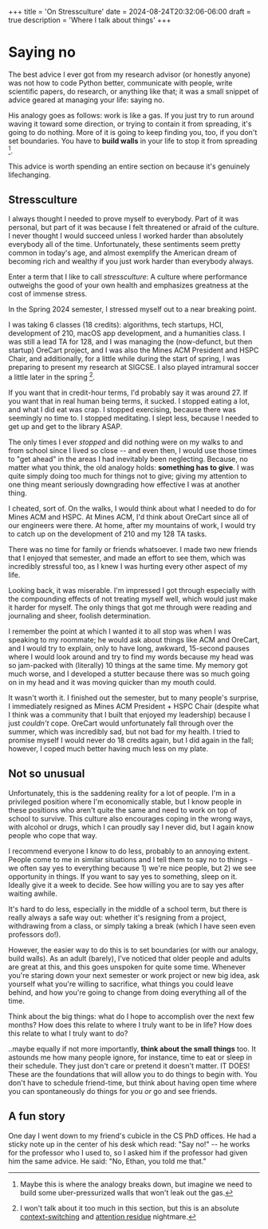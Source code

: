 +++
title = 'On Stressculture'
date = 2024-08-24T20:32:06-06:00
draft = true
description = 'Where I talk about things'
+++

# Saying no

The best advice I ever got from my research advisor (or honestly anyone)
was not how to code Python better, communicate with people,
write scientific papers, do research, or anything like that;
it was a small snippet of advice geared at managing your life:
saying no.

His analogy goes as follows: work is like a gas. If you just
try to run around waving it toward some direction, or trying
to contain it from spreading, it's going to do nothing. More of
it is going to keep finding you, too, if you don't set boundaries.
You have to **build walls** in your life to stop it from spreading [^ref1].

This advice is worth spending an entire section on because
it's genuinely lifechanging.

## Stressculture

I always thought I needed to prove myself to everybody. Part of
it was personal, but part of it was because I felt threatened or afraid
of the culture. I never thought I would succeed unless I worked harder
than absolutely everybody all of the time. Unfortunately, these sentiments
seem pretty common in today's age, and almost exemplify the American dream
of becoming rich and wealthy if you just work harder than everybody always.

Enter a term that I like to call *stressculture*: A culture where performance
outweighs the good of your own health and emphasizes greatness at the cost
of immense stress.

In the Spring 2024 semester, I stressed myself out to a near breaking point.

I was taking 6 classes (18 credits): algorithms, tech startups, HCI, development of 210,
macOS app development, and a humanities class. I was still a lead TA for 128,
and I was managing the (now-defunct, but then startup) OreCart project, and I was 
also the Mines ACM President and HSPC Chair, and additionally, for a little while during 
the start of spring, I was preparing to present my research at SIGCSE. I also played 
intramural soccer a little later in the spring [^ref2].

If you want that in credit-hour terms, I'd probably say it was around 27. If you
want that in real human being terms, it sucked. I stopped eating a lot, and what I did eat was crap. I 
stopped exercising, because there was seemingly no time to. I stopped meditating. I slept less, because
I needed to get up and get to the library ASAP.

The only times I ever *stopped* and did nothing were on my walks to and from
school since I lived so close -- and even then, I would use those times to "get ahead"
in the areas I had inevitably been neglecting. Because, no matter what you think, the
old analogy holds: **something has to give**. I was quite simply doing too much for
things not to give; giving my attention to one thing meant seriously downgrading how
effective I was at another thing.

I cheated, sort of. On the walks, I would think about what I needed to do for Mines ACM
and HSPC. At Mines ACM, I'd think about OreCart since all of our engineers were there.
At home, after my mountains of work, I would try to catch up on the development of 210
and my 128 TA tasks.

There was no time for family or friends whatsoever. I made two new friends that I enjoyed that 
semester, and made an effort to see them, which was incredibly stressful too, as I
knew I was hurting every other aspect of my life.

Looking back, it was miserable. I'm impressed I got through especially with the
compounding effects of not treating myself well, which would just make it harder for myself.
The only things that got me through were reading and journaling and sheer, foolish determination.

I remember the point at which I wanted it to all stop was when I was speaking to my roommate;
he would ask about things like ACM and OreCart, and I would try to explain, only to have
long, awkward, 15-second pauses where I would look around and try to find my words because
my head was so jam-packed with (literally) 10 things at the same time. My memory got much
worse, and I developed a stutter because there was so much going on in my head and it was
moving quicker than my mouth could.

It wasn't worth it. I finished out the semester, but to many people's surprise, I
immediately resigned as Mines ACM President + HSPC Chair (despite what I think was
a community that I built that enjoyed my leadership) because I just *couldn't* cope.
OreCart would unfortunately fall through over the summer, which was incredibly sad,
but not bad for my health. I tried to promise myself I would never do 18 credits again,
but I did again in the fall; however, I coped much better having much less on my plate.

## Not so unusual

Unfortunately, this is the saddening reality for a lot of people. I'm in a privileged
position where I'm economically stable, but I know people in these positions who aren't
quite the same and need to work on top of school to survive. This culture also encourages 
coping in the wrong ways, with alcohol or drugs, which I can proudly say I never did, but I
again know people who cope that way.

I recommend everyone I know to do less, probably to an annoying extent. People come to me
in similar situations and I tell them to say no to things - we often say yes to everything
because 1) we're nice people, but 2) we see opportunity in things. If you want to say
yes to something, sleep on it. Ideally give it a week to decide. See how willing you are
to say yes after waiting awhile.

It's hard to do less, especially in the middle of a school term, but there is really
always a safe way out: whether it's resigning from a project, withdrawing from a class,
or simply taking a break (which I have seen even professors do!).

However, the easier way to do this is to set boundaries (or with our analogy, build walls).
As an adult (barely), I've noticed that older people and adults are great at this, and this
goes unspoken for quite some time. Whenever you're staring down your next semester or work
project or new big idea, ask yourself what you're willing to sacrifice, what things you could
leave behind, and how you're going to change from doing everything all of the time.

Think about the big things: what do I hope to accomplish over the next few months?
How does this relate to where I truly want to be in life? How does this relate to what I
truly want to do?

..maybe equally if not more importantly, **think about the small things** too. It astounds me how many 
people ignore, for instance, time to eat or sleep in their schedule. They just don't care or pretend 
it doesn't matter. IT DOES! These are the foundations that will allow you to do things to begin with.
You don't have to schedule friend-time, but think about having open time where you can spontaneously
do things for you *or* go and see friends.

## A fun story

One day I went down to my friend's cubicle in the CS PhD offices. He had a sticky
note up in the center of his desk which read: "Say no!" -- he works for the
professor who I used to, so I asked him if the professor had given him the same
advice. He said: "No, Ethan, you told me that."


[^ref1]: Maybe this is where the analogy breaks down, but imagine
we need to build some uber-pressurized walls that won't leak out the gas.

[^ref2]: I won't talk about it too much in this section, but this is an
absolute [context-switching](https://asana.com/resources/context-switching) and
[attention residue](https://www.uwb.edu/business/faculty/sophie-leroy/attention-residue#:~:text=“Attention%20residue%20easily%20occurs%20when,rush%20to%20get%20it%20done.) nightmare.
